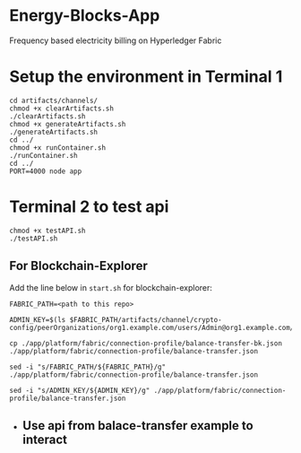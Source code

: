 # Energy-Blocks-App
Frequency based electricity billing on Hyperledger Fabric

# Setup the environment in Terminal 1
```
cd artifacts/channels/
chmod +x clearArtifacts.sh
./clearArtifacts.sh
chmod +x generateArtifacts.sh
./generateArtifacts.sh
cd ../
chmod +x runContainer.sh
./runContainer.sh
cd ../
PORT=4000 node app
```

# Terminal 2 to test api
```
chmod +x testAPI.sh
./testAPI.sh
```

## For Blockchain-Explorer

Add the line below in `start.sh` for blockchain-explorer:
```
FABRIC_PATH=<path to this repo>

ADMIN_KEY=$(ls $FABRIC_PATH/artifacts/channel/crypto-config/peerOrganizations/org1.example.com/users/Admin@org1.example.com/msp/keystore)

cp ./app/platform/fabric/connection-profile/balance-transfer-bk.json ./app/platform/fabric/connection-profile/balance-transfer.json

sed -i "s/FABRIC_PATH/${FABRIC_PATH}/g" ./app/platform/fabric/connection-profile/balance-transfer.json

sed -i "s/ADMIN_KEY/${ADMIN_KEY}/g" ./app/platform/fabric/connection-profile/balance-transfer.json

```

* ## Use api from balace-transfer example to interact
